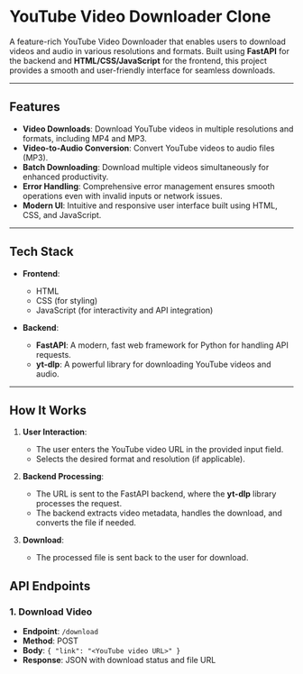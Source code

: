
# YouTube Video Downloader Clone  

A feature-rich YouTube Video Downloader that enables users to download videos and audio in various resolutions and formats. Built using **FastAPI** for the backend and **HTML/CSS/JavaScript** for the frontend, this project provides a smooth and user-friendly interface for seamless downloads.  

---

## Features  

- **Video Downloads**: Download YouTube videos in multiple resolutions and formats, including MP4 and MP3.  
- **Video-to-Audio Conversion**: Convert YouTube videos to audio files (MP3).  
- **Batch Downloading**: Download multiple videos simultaneously for enhanced productivity.  
- **Error Handling**: Comprehensive error management ensures smooth operations even with invalid inputs or network issues.  
- **Modern UI**: Intuitive and responsive user interface built using HTML, CSS, and JavaScript.  

---

## Tech Stack  

- **Frontend**:  
  - HTML  
  - CSS (for styling)  
  - JavaScript (for interactivity and API integration)  

- **Backend**:  
  - **FastAPI**: A modern, fast web framework for Python for handling API requests.  
  - **yt-dlp**: A powerful library for downloading YouTube videos and audio.  

---

## How It Works  

1. **User Interaction**:  
   - The user enters the YouTube video URL in the provided input field.  
   - Selects the desired format and resolution (if applicable).  

2. **Backend Processing**:  
   - The URL is sent to the FastAPI backend, where the **yt-dlp** library processes the request.  
   - The backend extracts video metadata, handles the download, and converts the file if needed.  

3. **Download**:  
   - The processed file is sent back to the user for download.  

## API Endpoints  

### 1. Download Video  
- **Endpoint**: `/download`  
- **Method**: POST  
- **Body**: `{ "link": "<YouTube video URL>" }`  
- **Response**: JSON with download status and file URL  
